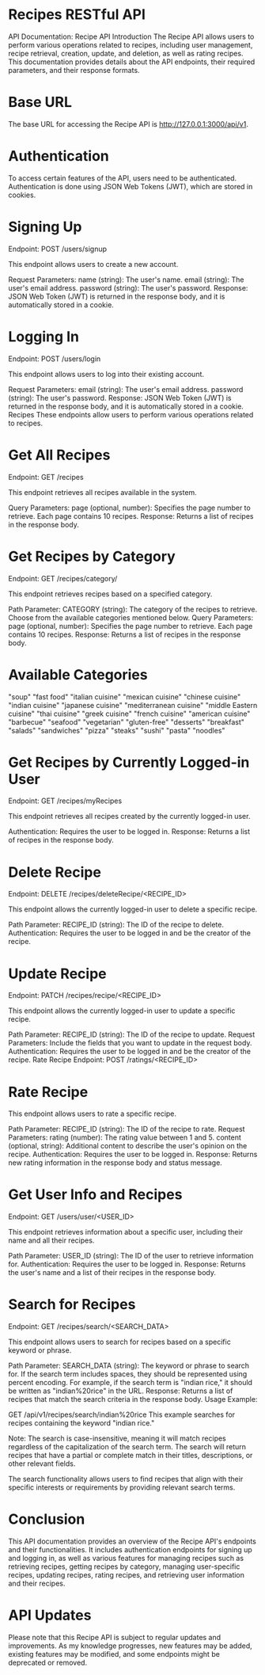 # Recipes RESTful API
API Documentation: Recipe API
Introduction
The Recipe API allows users to perform various operations related to recipes, including user management, recipe retrieval, creation, update, and deletion, as well as rating recipes. This documentation provides details about the API endpoints, their required parameters, and their response formats.

# Base URL
The base URL for accessing the Recipe API is http://127.0.0.1:3000/api/v1.

# Authentication
To access certain features of the API, users need to be authenticated. Authentication is done using JSON Web Tokens (JWT), which are stored in cookies.

# Signing Up
Endpoint: POST /users/signup

This endpoint allows users to create a new account.

Request Parameters:
name (string): The user's name.
email (string): The user's email address.
password (string): The user's password.
Response: JSON Web Token (JWT) is returned in the response body, and it is automatically stored in a cookie.


# Logging In
Endpoint: POST /users/login

This endpoint allows users to log into their existing account.

Request Parameters:
email (string): The user's email address.
password (string): The user's password.
Response: JSON Web Token (JWT) is returned in the response body, and it is automatically stored in a cookie.
Recipes
These endpoints allow users to perform various operations related to recipes.

# Get All Recipes
Endpoint: GET /recipes

This endpoint retrieves all recipes available in the system.

Query Parameters:
page (optional, number): Specifies the page number to retrieve. Each page contains 10 recipes.
Response: Returns a list of recipes in the response body.


# Get Recipes by Category
Endpoint: GET /recipes/category/<CATEGORY>

This endpoint retrieves recipes based on a specified category.

Path Parameter:
CATEGORY (string): The category of the recipes to retrieve. Choose from the available categories mentioned below.
Query Parameters:
page (optional, number): Specifies the page number to retrieve. Each page contains 10 recipes.
Response: Returns a list of recipes in the response body.
# Available Categories
"soup"
"fast food"
"italian cuisine"
"mexican cuisine"
"chinese cuisine"
"indian cuisine"
"japanese cuisine"
"mediterranean cuisine"
"middle Eastern cuisine"
"thai cuisine"
"greek cuisine"
"french cuisine"
"american cuisine"
"barbecue"
"seafood"
"vegetarian"
"gluten-free"
"desserts"
"breakfast"
"salads"
"sandwiches"
"pizza"
"steaks"
"sushi"
"pasta"
"noodles"
  
  
  
# Get Recipes by Currently Logged-in User
Endpoint: GET /recipes/myRecipes

This endpoint retrieves all recipes created by the currently logged-in user.

Authentication: Requires the user to be logged in.
Response: Returns a list of recipes in the response body.
  
  
  
# Delete Recipe
Endpoint: DELETE /recipes/deleteRecipe/<RECIPE_ID>

This endpoint allows the currently logged-in user to delete a specific recipe.

Path Parameter:
RECIPE_ID (string): The ID of the recipe to delete.
Authentication: Requires the user to be logged in and be the creator of the recipe.
  
  
# Update Recipe
Endpoint: PATCH /recipes/recipe/<RECIPE_ID>

This endpoint allows the currently logged-in user to update a specific recipe.

Path Parameter:
RECIPE_ID (string): The ID of the recipe to update.
Request Parameters: Include the fields that you want to update in the request body.
Authentication: Requires the user to be logged in and be the creator of the recipe.
Rate Recipe
Endpoint: POST /ratings/<RECIPE_ID>

# Rate Recipe
This endpoint allows users to rate a specific recipe.

Path Parameter:
RECIPE_ID (string): The ID of the recipe to rate.
Request Parameters:
rating (number): The rating value between 1 and 5.
content (optional, string): Additional content to describe the user's opinion on the recipe.
Authentication: Requires the user to be logged in.
Response: Returns new rating information in the response body  and status message.
  
  
# Get User Info and Recipes
Endpoint: GET /users/user/<USER_ID>

This endpoint retrieves information about a specific user, including their name and all their recipes.

Path Parameter:
USER_ID (string): The ID of the user to retrieve information for.
Authentication: Requires the user to be logged in.
Response: Returns the user's name and a list of their recipes in the response body.

  
# Search for Recipes
Endpoint: GET /recipes/search/<SEARCH_DATA>

This endpoint allows users to search for recipes based on a specific keyword or phrase.

Path Parameter:
SEARCH_DATA (string): The keyword or phrase to search for. If the search term includes spaces, they should be represented using percent encoding. For example, if the search term is "indian rice," it should be written as "indian%20rice" in the URL.
Response: Returns a list of recipes that match the search criteria in the response body.
Usage Example:

GET /api/v1/recipes/search/indian%20rice
This example searches for recipes containing the keyword "indian rice."

Note: The search is case-insensitive, meaning it will match recipes regardless of the capitalization of the search term. The search will return recipes that have a partial or complete match in their titles, descriptions, or other relevant fields.

The search functionality allows users to find recipes that align with their specific interests or requirements by providing relevant search terms.
  
# Conclusion
This API documentation provides an overview of the Recipe API's endpoints and their functionalities. It includes authentication endpoints for signing up and logging in, as well as various features for managing recipes such as retrieving recipes, getting recipes by category, managing user-specific recipes, updating recipes, rating recipes, and retrieving user information and their recipes.
  
# API Updates
Please note that this Recipe API is subject to regular updates and improvements. As my knowledge progresses, new features may be added, existing features may be modified, and some endpoints might be deprecated or removed.
